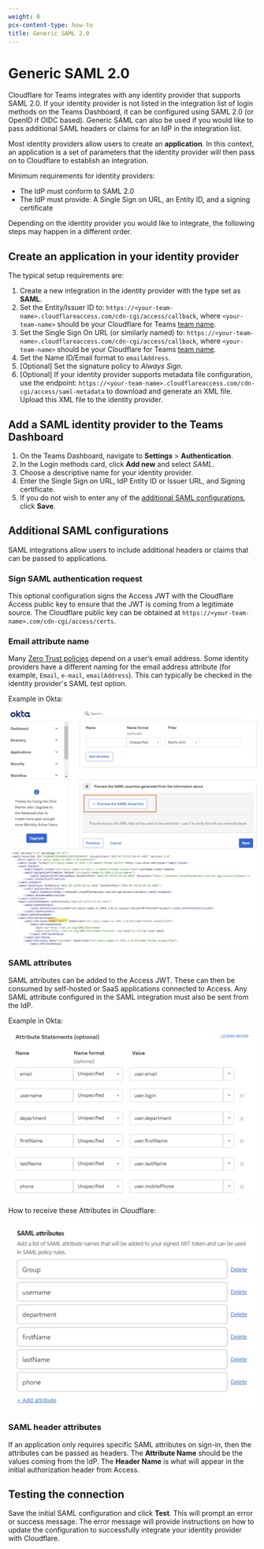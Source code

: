 ```yaml
---
weight: 0
pcx-content-type: how-to
title: Generic SAML 2.0
---
```


# Generic SAML 2.0

Cloudflare for Teams integrates with any identity provider that supports SAML 2.0. If your identity provider is not listed in the integration list of login methods on the Teams Dashboard, it can be configured using SAML 2.0 (or OpenID if OIDC based). Generic SAML can also be used if you would like to pass additional SAML headers or claims for an IdP in the integration list.

Most identity providers allow users to create an **application**. In this context, an application is a set of parameters that the identity provider will then pass on to Cloudflare to establish an integration.

Minimum requirements for identity providers:

- The IdP must conform to SAML 2.0
- The IdP must provide: A Single Sign on URL, an Entity ID, and a signing certificate

Depending on the identity provider you would like to integrate, the following steps may happen in a different order.

## Create an application in your identity provider

The typical setup requirements are:

1. Create a new integration in the identity provider with the type set as **SAML**.
1. Set the Entity/Issuer ID to: `https://<your-team-name>.cloudflareaccess.com/cdn-cgi/access/callback`, where `<your-team-name>` should be your Cloudflare for Teams [team name](/glossary#team-name).
1. Set the Single Sign On URL (or similarly named) to: `https://<your-team-name>.cloudflareaccess.com/cdn-cgi/access/callback`, where `<your-team-name>` should be your Cloudflare for Teams [team name](/glossary#team-name).
1. Set the Name ID/Email format to `emailAddress`.
1. [Optional] Set the signature policy to _Always Sign_.
1. [Optional] If your identity provider supports metadata file configuration, use the endpoint: `https://<your-team-name>.cloudflareaccess.com/cdn-cgi/access/saml-metadata` to download and generate an XML file. Upload this XML file to the identity provider.

## Add a SAML identity provider to the Teams Dashboard

1. On the Teams Dashboard, navigate to **Settings** > **Authentication**.
1. In the Login methods card, click **Add new** and select _SAML_.
1. Choose a descriptive name for your identity provider.
1. Enter the Single Sign on URL, IdP Entity ID or Issuer URL, and Signing certificate.
1. If you do not wish to enter any of the [additional SAML configurations](#additional-saml-configurations), click **Save**.

## Additional SAML configurations

SAML integrations allow users to include additional headers or claims that can be passed to applications.

### Sign SAML authentication request

This optional configuration signs the Access JWT with the Cloudflare Access public key to ensure that the JWT is coming from a legitimate source. The Cloudflare public key can be obtained at `https://<your-team-name>.com/cdn-cgi/access/certs`.

### Email attribute name

Many [Zero Trust policies](/policies/zero-trust) depend on a user’s email address. Some identity providers have a different naming for the email address attribute (for example, `Email`, `e-mail`, `emailAddress`). This can typically be checked in the identity provider's SAML test option.

Example in Okta:

![SAML dialog](../../static/documentation/identity/saml-assertion.png)
![SAML dialog](../../static/documentation/identity/saml-attributes.png)

### SAML attributes

SAML attributes can be added to the Access JWT. These can then be consumed by self-hosted or SaaS applications connected to Access. Any SAML attribute configured in the SAML integration must also be sent from the IdP.

Example in Okta:

![SAML dialog](../../static/documentation/identity/attribute-statements.png)

How to receive these Attributes in Cloudflare:

![SAML dialog](../../static/documentation/identity/attributes-cloudflare.png)

### SAML header attributes

If an application only requires specific SAML attributes on sign-in, then the attributes can be passed as headers. The **Attribute Name** should be the values coming from the IdP. The **Header Name** is what will appear in the initial authorization header from Access.

## Testing the connection

Save the initial SAML configuration and click **Test**. This will prompt an error or success message. The error message will provide instructions on how to update the configuration to successfully integrate your identity provider with Cloudflare.